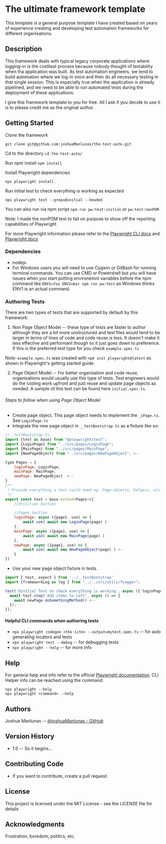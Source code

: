 # The ultimate framework template

This template is a general purpose template I have created based on years of experience creating and developing test
automation frameworks for different organisations.  

## Description

This framework deals with typical legacy corporate applications where logging-in is the costliest process because nobody 
thought of testability when tha application was built. As test automation engineers, we tend to build automation where we log-in once and then do all necessary 
testing in that single session. This is especially true when the application is already pipelined, and we need to be able to run automated 
tests during the deployment of these applications.

I give this framework template to you for free. All I ask if you decide to use it is to please credit me as the original author.

## Getting Started
Clone the framework
```
git clone git@github.com:joshuaManlunas/the-test-auto.git
```
Cd to the directory ``cd the-test-auto/``

Run npm install ``npm install``

Install Playwright dependencies 
```
npx playwright install
```
Run initial test to check everything is working as expected
```
npx playwright test --grep=@initial --headed
```
You can also run via npm script ``npm run pw:test:initial`` or ``pw:test:nonPOM``

Note: I made the nonPOM test to fail on purpose to show off the reporting capabilities of Playwright

For more Playwright information please refer to the [Playwright CLI docs](https://playwright.dev/docs/cli) and [Playwright docs](https://playwright.dev/)
### Dependencies

* nodejs
* For Windows users you will need to use Cygwin or GitBash for running terminal commands. You can use CMD or Powershell 
  but you will have issues when you start putting environemnt variables before the npm command like
  ``ENV1=foo ENV2=bar npm run pw:test`` as Windows thinks ENV1 is an actual command.  

### Authoring Tests
There are two types of tests that are supported by default by this framework.
1. Non Page Object Model -- these type of tests are faster to author although they are a bit more unstructured and test 
files would tend to be larger in terms of lines of code and code reuse is less. It doesn't make it less effective and performant though 
so it just goes down to preference. If this is the preferred test type for you check `example.spec.ts`

Note: `example.spec.ts` was created with `npm init playwright@latest` as shown in Playwright's getting started guide.

2. Page Object Model -- For better organisation and code reuse, organisations would usually use this type of tests.
Test engineers would do the coding work upfront and just reuse and update page objects as needed. 
A sample of this test can be found here `initial.spec.ts`. 

###### Steps to follow when using Page Object Model
* Create page object. This page object needs to implement the `_iPage.ts`. See `LoginPage.ts`
* Integrate the new page object in `__testBootstrap.ts` as a fixture like so: 
```javascript
//__testBootstrap.ts
import {test as base} from "@playwright/test";
import {LoginPage} from "../src/pages/LoginPage";
import {MainPage} from "../src/pages/MainPage";
import {NewPageObject} from "../src/pages/NewPageObject"; <--

type Pages = {
    loginPage: LoginPage,
    mainPage: MainPage,
    newPage: NewPageObject  <--
}
/**
 * Provide everything a test could need eg. Page-objects, helpers, utils etc. here as fixtures
 */
export const test = base.extend<Pages>({
    //Utilities Section

    //Pages Section
    loginPage: async ({page}, use) => {
        await use( await new LoginPage(page) )
    },
    mainPage: async ({page}, use) => {
        await use( await new MainPage(page) )
    },
    newPage: async ({page}, use) => {
        await use( await new NewPageObject(page) ) <--
    }
})
```
* Use your new page object fixture in tests.
```javascript
import { test, expect } from '../__testBootstrap'
import {frameworkLog as log } from "../../src/utils/fLogger";

test('@initial Test to check everything is working', async ({ loginPage, mainPage,  newPage}) => {
  await test.step('Add items to cart', async () => {
    await newPage.doSomethingMethod() <--
  });
});
```

#### Helpful CLI commands when authoring tests
* `npx playwright codegen <the site> --output=mytest.spec.ts` -- for auto generating locators and tests
* `npx playwright test --debug` -- for debugging tests 
* `npx playwright --help` -- for more info

## Help
For general help and info refer to the official [Playwright documentation](https://playwright.dev/).
CLI Helper info can be reached using the command:
```
npx playwright --help
npx playwright <command> --help
```

## Authors

Joshua Manlunas --
[@joshuaManlunas - GitHub](https://github.com/joshuaManlunas)

## Version History

* 1.0 -- So it begins...

## Contributing Code
* If you want to contribute, create a pull request. 

## License

This project is licensed under the MIT License - see the LICENSE file for details

## Acknowledgments

Frustration, boredom, politics, etc.